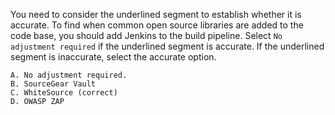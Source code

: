  You need to consider the underlined segment to establish whether it is accurate.
To find when common open source libraries are added to the code base, you should add Jenkins to the build pipeline.
Select `No adjustment required` if the underlined segment is accurate. If the underlined segment is inaccurate, select the accurate option.

    A. No adjustment required.
    B. SourceGear Vault
    C. WhiteSource (correct)
    D. OWASP ZAP

